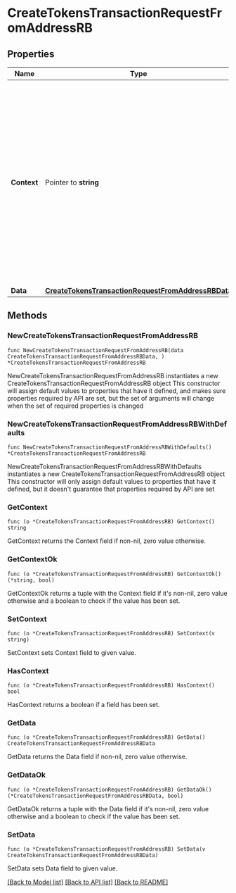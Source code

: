 # CreateTokensTransactionRequestFromAddressRB

## Properties

Name | Type | Description | Notes
------------ | ------------- | ------------- | -------------
**Context** | Pointer to **string** | In batch situations the user can use the context to correlate responses with requests. This property is present regardless of whether the response was successful or returned as an error. &#x60;context&#x60; is specified by the user. | [optional] 
**Data** | [**CreateTokensTransactionRequestFromAddressRBData**](CreateTokensTransactionRequestFromAddressRBData.md) |  | 

## Methods

### NewCreateTokensTransactionRequestFromAddressRB

`func NewCreateTokensTransactionRequestFromAddressRB(data CreateTokensTransactionRequestFromAddressRBData, ) *CreateTokensTransactionRequestFromAddressRB`

NewCreateTokensTransactionRequestFromAddressRB instantiates a new CreateTokensTransactionRequestFromAddressRB object
This constructor will assign default values to properties that have it defined,
and makes sure properties required by API are set, but the set of arguments
will change when the set of required properties is changed

### NewCreateTokensTransactionRequestFromAddressRBWithDefaults

`func NewCreateTokensTransactionRequestFromAddressRBWithDefaults() *CreateTokensTransactionRequestFromAddressRB`

NewCreateTokensTransactionRequestFromAddressRBWithDefaults instantiates a new CreateTokensTransactionRequestFromAddressRB object
This constructor will only assign default values to properties that have it defined,
but it doesn't guarantee that properties required by API are set

### GetContext

`func (o *CreateTokensTransactionRequestFromAddressRB) GetContext() string`

GetContext returns the Context field if non-nil, zero value otherwise.

### GetContextOk

`func (o *CreateTokensTransactionRequestFromAddressRB) GetContextOk() (*string, bool)`

GetContextOk returns a tuple with the Context field if it's non-nil, zero value otherwise
and a boolean to check if the value has been set.

### SetContext

`func (o *CreateTokensTransactionRequestFromAddressRB) SetContext(v string)`

SetContext sets Context field to given value.

### HasContext

`func (o *CreateTokensTransactionRequestFromAddressRB) HasContext() bool`

HasContext returns a boolean if a field has been set.

### GetData

`func (o *CreateTokensTransactionRequestFromAddressRB) GetData() CreateTokensTransactionRequestFromAddressRBData`

GetData returns the Data field if non-nil, zero value otherwise.

### GetDataOk

`func (o *CreateTokensTransactionRequestFromAddressRB) GetDataOk() (*CreateTokensTransactionRequestFromAddressRBData, bool)`

GetDataOk returns a tuple with the Data field if it's non-nil, zero value otherwise
and a boolean to check if the value has been set.

### SetData

`func (o *CreateTokensTransactionRequestFromAddressRB) SetData(v CreateTokensTransactionRequestFromAddressRBData)`

SetData sets Data field to given value.



[[Back to Model list]](../README.md#documentation-for-models) [[Back to API list]](../README.md#documentation-for-api-endpoints) [[Back to README]](../README.md)


